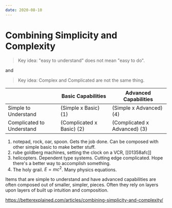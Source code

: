 ```yaml
---
date: 2020-08-10
---
```


# Combining Simplicity and Complexity

> Key idea: "easy to understand" does not mean "easy to do".

and

> Key idea: Complex and Complicated are not the same thing.

|                           | Basic Capabilities        | Advanced Capabilities        |
| ------------------------- | ------------------------- | ---------------------------- |
| Simple to Understand      | (Simple x Basic) (1)      | (Simple x Advanced) (4)      |
| Complicated to Understand | (Complicated x Basic) (2) | (Complicated x Advanced) (3) |

1. notepad, rock, oar, spoon. Gets the job done. Can be composed with other simple basic to make better stuff.
2. rube goldberg machines, setting the clock on a VCR, [[01358afc]]
3. helicopters. Dependent type systems. Cutting edge complicated. Hope there's a better way to accomplish something.
4. The holy grail. $E = mc^2$. Many physics equations.

Items that are simple to understand and have advanced capabilities are often composed out of smaller, simpler, pieces.
Often they rely on layers upon layers of built up intuition and composition.

<https://betterexplained.com/articles/combining-simplicity-and-complexity/>

